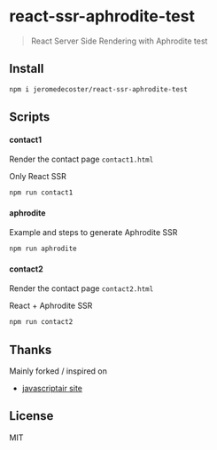 # react-ssr-aphrodite-test

> React Server Side Rendering with Aphrodite test

## Install

```bash
npm i jeromedecoster/react-ssr-aphrodite-test
```

## Scripts

#### contact1

Render the contact page `contact1.html`

Only React SSR

```bash
npm run contact1
```

#### aphrodite

Example and steps to generate Aphrodite SSR

```bash
npm run aphrodite
```

#### contact2

Render the contact page `contact2.html`

React + Aphrodite SSR

```bash
npm run contact2
```

## Thanks

Mainly forked / inspired on
- [javascriptair site](https://github.com/javascriptair/site)

## License

MIT
